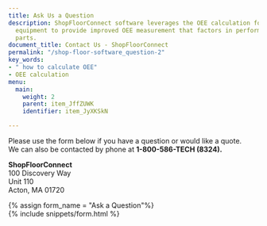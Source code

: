 ```yaml
---
title: Ask Us a Question
description: ShopFloorConnect software leverages the OEE calculation formula for production
  equipment to provide improved OEE measurement that factors in performance for specific
  parts.
document_title: Contact Us - ShopFloorConnect
permalink: "/shop-floor-software_question-2"
key_words:
- " how to calculate OEE"
- OEE calculation
menu:
  main:
    weight: 2
    parent: item_JffZUWK
    identifier: item_JyXKSkN

---
```

Please use the form below if you have a question or would like a quote.  
We can also be contacted by phone at **1-800-586-TECH (8324).**

**ShopFloorConnect**  
100 Discovery Way  
Unit 110  
Acton, MA 01720

{% assign form_name = "Ask a Question"%}  
{% include snippets/form.html %}